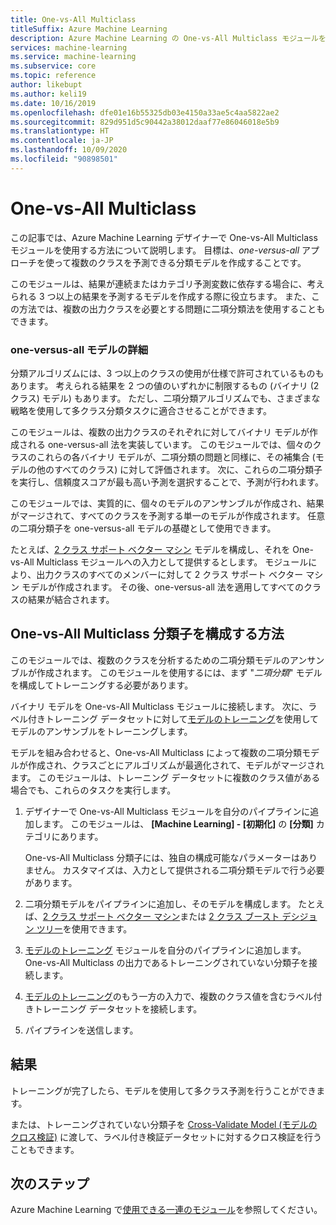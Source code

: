 ```yaml
---
title: One-vs-All Multiclass
titleSuffix: Azure Machine Learning
description: Azure Machine Learning の One-vs-All Multiclass モジュールを使用して、二項分類モデルのアンサンブルから多クラス分類モデルを作成する方法を説明します。
services: machine-learning
ms.service: machine-learning
ms.subservice: core
ms.topic: reference
author: likebupt
ms.author: keli19
ms.date: 10/16/2019
ms.openlocfilehash: dfe01e16b55325db03e4150a33ae5c4aa5822ae2
ms.sourcegitcommit: 829d951d5c90442a38012daaf77e86046018e5b9
ms.translationtype: HT
ms.contentlocale: ja-JP
ms.lasthandoff: 10/09/2020
ms.locfileid: "90898501"
---
```

# <a name="one-vs-all-multiclass"></a>One-vs-All Multiclass

この記事では、Azure Machine Learning デザイナーで One-vs-All Multiclass モジュールを使用する方法について説明します。 目標は、*one-versus-all* アプローチを使って複数のクラスを予測できる分類モデルを作成することです。

このモジュールは、結果が連続またはカテゴリ予測変数に依存する場合に、考えられる 3 つ以上の結果を予測するモデルを作成する際に役立ちます。 また、この方法では、複数の出力クラスを必要とする問題に二項分類法を使用することもできます。

### <a name="more-about-one-versus-all-models"></a>one-versus-all モデルの詳細

分類アルゴリズムには、3 つ以上のクラスの使用が仕様で許可されているものもあります。 考えられる結果を 2 つの値のいずれかに制限するもの (バイナリ (2 クラス) モデル) もあります。 ただし、二項分類アルゴリズムでも、さまざまな戦略を使用して多クラス分類タスクに適合させることができます。 

このモジュールは、複数の出力クラスのそれぞれに対してバイナリ モデルが作成される one-versus-all 法を実装しています。 このモジュールでは、個々のクラスのこれらの各バイナリ モデルが、二項分類の問題と同様に、その補集合 (モデルの他のすべてのクラス) に対して評価されます。 次に、これらの二項分類子を実行し、信頼度スコアが最も高い予測を選択することで、予測が行われます。  

このモジュールでは、実質的に、個々のモデルのアンサンブルが作成され、結果がマージされて、すべてのクラスを予測する単一のモデルが作成されます。 任意の二項分類子を one-versus-all モデルの基礎として使用できます。  

たとえば、[2 クラス サポート ベクター マシン](two-class-support-vector-machine.md) モデルを構成し、それを One-vs-All Multiclass モジュールへの入力として提供するとします。 モジュールにより、出力クラスのすべてのメンバーに対して 2 クラス サポート ベクター マシン モデルが作成されます。 その後、one-versus-all 法を適用してすべてのクラスの結果が結合されます。  

## <a name="how-to-configure-the-one-vs-all-multiclass-classifier"></a>One-vs-All Multiclass 分類子を構成する方法  

このモジュールでは、複数のクラスを分析するための二項分類モデルのアンサンブルが作成されます。 このモジュールを使用するには、まず "*二項分類*" モデルを構成してトレーニングする必要があります。 

バイナリ モデルを One-vs-All Multiclass モジュールに接続します。 次に、ラベル付きトレーニング データセットに対して[モデルのトレーニング](train-model.md)を使用してモデルのアンサンブルをトレーニングします。

モデルを組み合わせると、One-vs-All Multiclass によって複数の二項分類モデルが作成され、クラスごとにアルゴリズムが最適化されて、モデルがマージされます。 このモジュールは、トレーニング データセットに複数のクラス値がある場合でも、これらのタスクを実行します。

1. デザイナーで One-vs-All Multiclass モジュールを自分のパイプラインに追加します。 このモジュールは、 **[Machine Learning] - [初期化]** の **[分類]** カテゴリにあります。

   One-vs-All Multiclass 分類子には、独自の構成可能なパラメーターはありません。 カスタマイズは、入力として提供される二項分類モデルで行う必要があります。

2. 二項分類モデルをパイプラインに追加し、そのモデルを構成します。 たとえば、[2 クラス サポート ベクター マシン](two-class-support-vector-machine.md)または [2 クラス ブースト デシジョン ツリー](two-class-boosted-decision-tree.md)を使用できます。

3. [モデルのトレーニング](train-model.md) モジュールを自分のパイプラインに追加します。 One-vs-All Multiclass の出力であるトレーニングされていない分類子を接続します。

4. [モデルのトレーニング](train-model.md)のもう一方の入力で、複数のクラス値を含むラベル付きトレーニング データセットを接続します。

5. パイプラインを送信します。

## <a name="results"></a>結果

トレーニングが完了したら、モデルを使用して多クラス予測を行うことができます。

または、トレーニングされていない分類子を [Cross-Validate Model (モデルのクロス検証)](cross-validate-model.md) に渡して、ラベル付き検証データセットに対するクロス検証を行うこともできます。


## <a name="next-steps"></a>次のステップ

Azure Machine Learning で[使用できる一連のモジュール](module-reference.md)を参照してください。 

